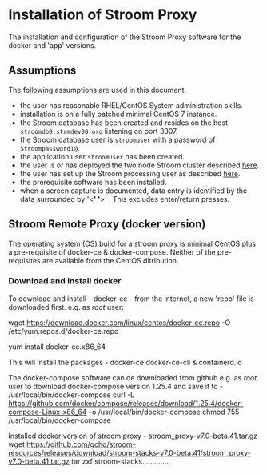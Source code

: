 # Installation of Stroom Proxy
The installation and configuration of the Stroom Proxy software for the docker and 'app' versions.

## Assumptions
The following assumptions are used in this document.
- the user has reasonable RHEL/CentOS System administration skills.
- installation is on a fully patched minimal CentOS 7 instance.
- the Stroom database has been created and resides on the host `stroomdb0.strmdev00.org` listening on port 3307.
- the Stroom database user is `stroomuser` with a password of `Stroompassword1@`.
- the application user `stroomuser` has been created.
- the user is or has deployed the two node Stroom cluster described [here](InstallHowTo.md#storage-scenario "HOWTO Storage Scenario").
- the user has set up the Stroom processing user as described [here](InstallProcessingUserSetupHowTo.md "Processing User Setup").
- the prerequisite software has been installed.
- when a screen capture is documented, data entry is identified by the data surrounded by '<__' '__>' . This excludes enter/return presses.


## Stroom Remote Proxy (docker version)

The operating system (OS) build for a stroom proxy is minimal CentOS plus a pre-requisite of docker-ce & docker-compose.
Neither of the pre-requisites are available from the CentOS ditribution.


### Download and install docker
To download and install - docker-ce - from the internet, a new 'repo' file is downloaded first. 
e.g. as *root* user:

wget https://download.docker.com/linux/centos/docker-ce.repo -O /etc/yum.repos.d/docker-ce.repo

yum install docker-ce.x86_64


This will install the packages - docker-ce docker-ce-cli & containerd.io

 
The docker-compose software can de downloaded from github 
e.g. as *root* user to download docker-compose version 1.25.4 and save it to - /usr/local/bin/docker-compose 
curl -L https://github.com/docker/compose/releases/download/1.25.4/docker-compose-Linux-x86_64 -o /usr/local/bin/docker-compose
chmod 755 /usr/local/bin/docker-compose



Installed docker version of stroom proxy - stroom_proxy-v7.0-beta.41.tar.gz
wget https://github.com/gchq/stroom-resources/releases/download/stroom-stacks-v7.0-beta.41/stroom_proxy-v7.0-beta.41.tar.gz
tar zxf stroom-stacks…………..

